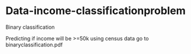 # Data-income-classificationproblem
Binary classification


Predicting if income will be >=50k using census data
go to binaryclassification.pdf
